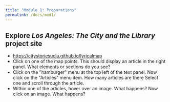 ```yaml
---
title: "Module 1: Preparations"
permalink: /docs/mod1/
---
```


## Explore *Los Angeles: The City and the Library* project site

* https://citystoriesucla.github.io/lyricalmap
* Click on one of the map points. This should display an article in the right panel. What elements or sections do you see?
* Click on the "hamburger" menu at the top left of the text panel. Now click on the "Articles" menu item. How many articles are there Select one and scroll through the article.
* Within one of the articles, hover over an image. What happens? Now click on an image. What happens?


